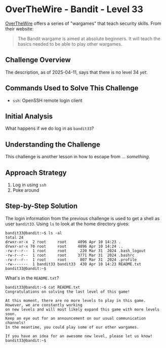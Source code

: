 # OverTheWire - Bandit - Level 33

[OverTheWire](https://overthewire.org) offers a series of "wargames" that teach
security skills. From their website:

> The Bandit wargame is aimed at absolute beginners. It will teach the basics
> needed to be able to play other wargames.

## Challenge Overview

The description, as of 2025-04-11, says that there is no level 34 _yet_.

## Commands Used to Solve This Challenge

- `ssh`: OpenSSH remote login client

## Initial Analysis

What happens if we do log in as `bandit33`?

## Understanding the Challenge

This challenge is another lesson in how to escape from ... _something_.

## Approach Strategy

1. Log in using `ssh`
1. Poke around

## Step-by-Step Solution

The login information from the previous challenge is used to get a shell as user
`bandit33`. Using `ls` to look at the home directory gives:

```
bandit33@bandit:~$ ls -al
total 24
drwxr-xr-x  2 root     root     4096 Apr 10 14:23 .
drwxr-xr-x 70 root     root     4096 Apr 10 14:24 ..
-rw-r--r--  1 root     root      220 Mar 31  2024 .bash_logout
-rw-r--r--  1 root     root     3771 Mar 31  2024 .bashrc
-rw-r--r--  1 root     root      807 Mar 31  2024 .profile
-rw-------  1 bandit33 bandit33  430 Apr 10 14:23 README.txt
bandit33@bandit:~$
```

What's in the `README.txt`?

```
bandit33@bandit:~$ cat README.txt
Congratulations on solving the last level of this game!

At this moment, there are no more levels to play in this game. However, we are constantly working
on new levels and will most likely expand this game with more levels soon.
Keep an eye out for an announcement on our usual communication channels!
In the meantime, you could play some of our other wargames.

If you have an idea for an awesome new level, please let us know!
bandit33@bandit:~$
```
